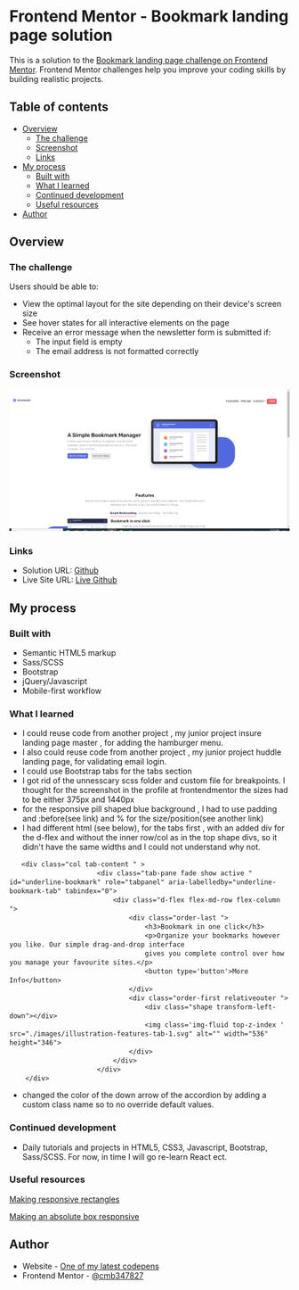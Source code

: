 # Frontend Mentor - Bookmark landing page solution

This is a solution to the [Bookmark landing page challenge on Frontend Mentor](https://www.frontendmentor.io/challenges/bookmark-landing-page-5d0b588a9edda32581d29158). Frontend Mentor challenges help you improve your coding skills by building realistic projects. 

## Table of contents

- [Overview](#overview)
  - [The challenge](#the-challenge)
  - [Screenshot](#screenshot)
  - [Links](#links)
- [My process](#my-process)
  - [Built with](#built-with)
  - [What I learned](#what-i-learned)
  - [Continued development](#continued-development)
  - [Useful resources](#useful-resources)
- [Author](#author)

## Overview

### The challenge

Users should be able to:

- View the optimal layout for the site depending on their device's screen size
- See hover states for all interactive elements on the page
- Receive an error message when the newsletter form is submitted if:
  - The input field is empty
  - The email address is not formatted correctly

### Screenshot

![screenshot](./images/screenshot.PNG "screenshot")

### Links

- Solution URL: [Github]()
- Live Site URL: [Live Github]()

## My process

### Built with

- Semantic HTML5 markup
- Sass/SCSS
- Bootstrap
- jQuery/Javascript
- Mobile-first workflow


### What I learned
  - I could reuse code from another project , my junior project insure landing page master , for adding the hamburger menu.
  - I also could reuse code from another project , my junior project huddle landing page,  for validating email login.
  - I could use Bootstrap tabs for the tabs section 
  - I got rid of the unnesscary scss folder and custom file for breakpoints. I thought for the screenshot in the profile at frontendmentor the sizes had to be either 375px and 1440px
  - for the responsive pill shaped blue background , I had to use padding and :before(see link) 
    and % for the size/position(see another link)
  - I had different html (see below), for the tabs first , with an added div for the d-flex and without the inner row/col as in the top shape divs, so it didn't have the same widths and I could not understand why not. 
  ```
     <div class="col tab-content " >
                        <div class="tab-pane fade show active " id="underline-bookmark" role="tabpanel" aria-labelledby="underline-bookmark-tab" tabindex="0">
                            <div class="d-flex flex-md-row flex-column ">
                                <div class="order-last ">
                                    <h3>Bookmark in one click</h3>
                                    <p>Organize your bookmarks however you like. Our simple drag-and-drop interface 
                                    gives you complete control over how you manage your favourite sites.</p>
                                    <button type='button'>More Info</button>
                                </div>
                                <div class="order-first relativeouter ">
                                    <div class="shape transform-left-down"></div>
                                    <img class='img-fluid top-z-index ' src="./images/illustration-features-tab-1.svg" alt="" width="536" height="346">
                                </div>
                            </div>
                        </div>
      </div>
  ```
  - changed the color of the down arrow of the accordion by adding a custom class name so to no override default values.

  

### Continued development

- Daily tutorials and projects in HTML5, CSS3, Javascript, Bootstrap, Sass/SCSS. For now, in time I will go re-learn React ect.

### Useful resources

[Making responsive rectangles](https://bethsoderberg.com/blog/making-responsive-rectangles-and-squares-with-css/)

[Making an absolute box responsive](https://www.shecodes.io/athena/50922-how-to-make-an-absolute-box-responsive-with-css)



## Author

- Website - [One of my latest codepens](https://codepen.io/cynthiab72/pen/oNybYON)
- Frontend Mentor - [@cmb347827](https://www.frontendmentor.io/profile/cmb347827)

